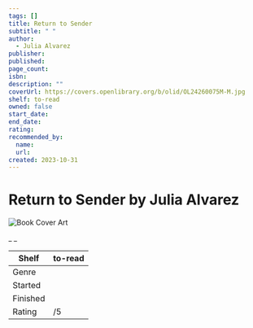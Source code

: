 ```yaml
---
tags: []
title: Return to Sender
subtitle: " "
author:
  - Julia Alvarez
publisher:
published:
page_count:
isbn:
description: ""
coverUrl: https://covers.openlibrary.org/b/olid/OL24260075M-M.jpg
shelf: to-read
owned: false
start_date:
end_date:
rating:
recommended_by:
  name:
  url:
created: 2023-10-31
---
```


# Return to Sender by Julia Alvarez

![Book Cover Art](https://covers.openlibrary.org/b/olid/OL24260075M-M.jpg)

_ _

| Shelf | to-read |
| --- | --- |
| Genre |  |
| Started |  |
| Finished |  |
| Rating | /5 |

